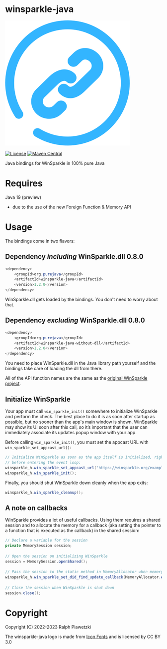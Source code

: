 # winsparkle-java
![winsparkle-java](winsparkle-java.svg)

[![License](https://img.shields.io/github/license/purejava/winsparkle-java.svg)](https://github.com/purejava/winsparkle-java/blob/master/LICENSE)
[![Maven Central](https://img.shields.io/maven-central/v/org.purejava/winsparkle-java.svg?label=Maven%20Central)](https://search.maven.org/search?q=g:%22org.purejava%22%20AND%20a:winsparkle-java*)

Java bindings for WinSparkle in 100% pure Java

# Requires
Java 19 (preview)
- due to the use of the new Foreign Function & Memory API

# Usage
The bindings come in two flavors:

## Dependency *including* WinSparkle.dll 0.8.0
```java
<dependency>
    <groupId>org.purejava</groupId>
    <artifactId>winsparkle-java</artifactId>
    <version>1.2.0</version>
</dependency>
```
WinSparkle.dll gets loaded by the bindings. You don't need to worry about that.

## Dependency *excluding* WinSparkle.dll 0.8.0
```java
<dependency>
    <groupId>org.purejava</groupId>
    <artifactId>winsparkle-java-without-dll</artifactId>
    <version>1.2.0</version>
</dependency>
```
You need to place WinSparkle.dll in the Java library path yourself and the bindings take care of loading the dll from there.

All of the API function names are the same as the [original WinSparkle project](https://github.com/vslavik/winsparkle).

## Initialize WinSparkle
Your app must call `win_sparkle_init()` somewhere to initialize WinSparkle and perform the check. The best place to do it is as soon after startup as possible, but no sooner than the app's main window is shown. WinSparkle may show its UI soon after this call, so it’s important that the user can immediately associate its updates popup window with your app.

Before calling `win_sparkle_init()`, you must set the appcast URL with `win_sparkle_set_appcast_url()`:
```java
// Initialize WinSparkle as soon as the app itself is initialized, right
// before entering the event loop:
winsparkle_h.win_sparkle_set_appcast_url("https://winsparkle.org/example/appcast.xml");
winsparkle_h.win_sparkle_init();
```

Finally, you should shut WinSparkle down cleanly when the app exits:
```java
winsparkle_h.win_sparkle_cleanup();
```

## A note on callbacks
WinSparkle provides a lot of useful callbacks. Using them requires a shared session and to allocate the memory for a callback (aka setting the pointer to a function that is executed as the callback) in the shared session:
```java
// Declare a variable for the session
private MemorySession session;

// Open the session on initializing WinSparkle
session = MemorySession.openShared();

// Pass the session to the static method in MemoryAllocator when memory for a callback is allocated
winsparkle_h.win_sparkle_set_did_find_update_callback(MemoryAllocator.ALLOCATE_CALLBACK_FOR(yourCallback, session));

// Close the session when WinSparkle is shut down
session.close();
```

# Copyright
Copyright (C) 2022-2023 Ralph Plawetzki

The winsparkle-java logo is made from [Icon Fonts](http://www.onlinewebfonts.com/icon) and is licensed by CC BY 3.0